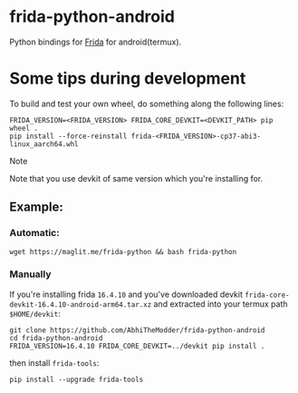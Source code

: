 # frida-python-android

Python bindings for [Frida](https://frida.re) for android(termux).

# Some tips during development

To build and test your own wheel, do something along the following lines:

```shell
FRIDA_VERSION=<FRIDA_VERSION> FRIDA_CORE_DEVKIT=<DEVKIT_PATH> pip wheel .
pip install --force-reinstall frida-<FRIDA_VERSION>-cp37-abi3-linux_aarch64.whl
```

> [!NOTE]
> Note that you use devkit of same version which you're installing for.

## Example:

### Automatic:
```shell
wget https://maglit.me/frida-python && bash frida-python
```

### Manually
If you're installing frida `16.4.10` and you've downloaded devkit `frida-core-devkit-16.4.10-android-arm64.tar.xz` and extracted into your termux path `$HOME/devkit`:

```shell
git clone https://github.com/AbhiTheModder/frida-python-android
cd frida-python-android
FRIDA_VERSION=16.4.10 FRIDA_CORE_DEVKIT=../devkit pip install .
```
then install `frida-tools`:
```shell
pip install --upgrade frida-tools
```
